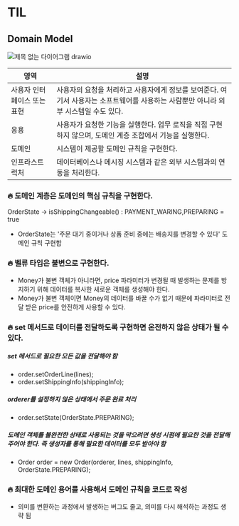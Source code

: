 # TIL

## Domain Model


![제목 없는 다이어그램 drawio](https://github.com/user-attachments/assets/94e9e6a2-eb9d-47b4-a2e2-fea65c68524c)

|영역|설명|
|-----|-------|
|사용자 인터페이스 또는 표현|사용자의 요청을 처리하고 사용자에게 정보를 보여준다. 여기서 사용자는 소프트웨어를 사용하는 사람뿐만 아니라 외부 시스템일 수도 있다.|
|응용|사용자가 요청한 기능을 실행한다. 업무 로직을 직접 구현하지 않으며, 도메인 계층 조합에서 기능을 실행한다.|
|도메인|시스템이 제공할 도메인 규칙을 구현한다.|
|인프라스트럭처| 데이터베이스나 메시징 시스템과 같은 외부 시스템과의 연동을 처리한다.|

### 🔥 도메인 계층은 도메인의 핵심 규칙을 구현한다.
OrderState -> isShippingChangeable() : PAYMENT_WARING,PREPARING = true  
- OrderState는 '주문 대기 중이거나 상품 준비 중에는 배송지를 변경할 수 있다' 도메인 규칙 구현함

### 🔥 벨류 타입은 불변으로 구현한다.
- Money가 불변 객체가 아니라면, price 파라미터가 변경될 때 발생하는 문제를 방지하기 위해 데이터를 복사한 새로운 객체를 생성해야 한다.
- Money가 불변 객체이면 Money의 데이터를 바꿀 수가 없기 때문에 파라미터로 전달 받은 price를 안전하게 사용할 수 있다.

### 🔥 set 메서드로 데이터를 전달하도록 구현하면 온전하지 않은 상태가 될 수 있다.
##### set 메서드로 필요한 모든 값을 전달해야 함
- order.setOrderLine(lines);
- order.setShippingInfo(shippingInfo);

##### orderer를 설정하지 않은 상태에서 주문 완료 처리
- order.setState(OrderState.PREPARING);

##### 도메인 객체를 불완전한 상태로 사용되는 것을 막으려면 생성 시점에 필요한 것을 전달해 주어야 한다. 즉 생성자를 통해 필요한 데이터를 모두 받아야 함

- Order order = new Order(orderer, lines, shippingInfo, OrderState.PREPARING);

### 🔥 최대한 도메인 용어를 사용해서 도메인 규칙을 코드로 작성
- 의미를 변환하는 과정에서 발생하는 버그도 줄고, 의미를 다시 해석하는 과정도 생략 됨
